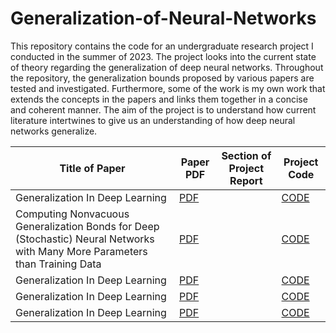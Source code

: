 # Generalization-of-Neural-Networks

This repository contains the code for an undergraduate research project I conducted in the summer of 2023. The project looks into the current state of theory regarding the generalization of deep neural networks. Throughout the repository, the generalization bounds proposed by various papers are tested and investigated. Furthermore, some of the work is my own work that extends the concepts in the papers and links them together in a concise and coherent manner. The aim of the project is to understand how current literature intertwines to give us an understanding of how deep neural networks generalize.

| Title of Paper      | Paper PDF | Section of Project Report | Project Code
| ----------- | ----------- | ----------- | ----------- |
| Generalization In Deep Learning|[PDF](https://arxiv.org/pdf/1710.05468.pdf)| | [CODE](https://github.com/ThomasWalker1/Generalization-of-Neural-Networks/tree/main/Generalization%20in%20Deep%20Learning) |
| Computing Nonvacuous Generalization Bonds for Deep (Stochastic) Neural Networks with Many More Parameters than Training Data|[PDF]([https://arxiv.org/pdf/1710.05468.pdf](https://arxiv.org/pdf/1703.11008.pdf))| | [CODE]() |
| Generalization In Deep Learning|[PDF]()| | [CODE]() |
| Generalization In Deep Learning|[PDF]()| | [CODE]() |
| Generalization In Deep Learning|[PDF]()| | [CODE]() |
